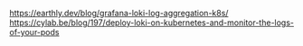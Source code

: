 https://earthly.dev/blog/grafana-loki-log-aggregation-k8s/
https://cylab.be/blog/197/deploy-loki-on-kubernetes-and-monitor-the-logs-of-your-pods